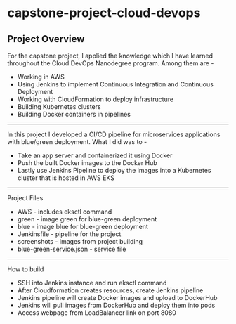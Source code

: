 # capstone-project-cloud-devops

<h2>Project Overview</h2>

<p> For the capstone project, I applied the knowledge which I have learned throughout the Cloud DevOps Nanodegree program. Among them are -</p>

<ul>
	<li>Working in AWS</li>
	<li>Using Jenkins to implement Continuous Integration and Continuous Deployment</li>
	<li>Working with CloudFormation to deploy infrastructure</li>
	<li>Building Kubernetes clusters</li>
	<li>Building Docker containers in pipelines</li>
</ul>

***

<p>In this project I developed a CI/CD pipeline for microservices applications with blue/green deployment. What I did was to -</p>

<ul>
	<li>Take an app server and containerized it using Docker</li>
	<li>Push the built Docker images to the Docker Hub</li>
	<li>Lastly use Jenkins Pipeline to deploy the images into a Kubernetes cluster that is hosted in AWS EKS</li>
</ul>

***

<p>Project Files</p>

<ul>
	<li>AWS - includes eksctl command</li>
	<li>green - image green for blue-green deployment</li>
	<li>blue - image blue for blue-green deployment</li>
	<li>Jenkinsfile - pipeline for the project</li>
	<li>screenshots - images from project building</li>
	<li>blue-green-service.json - service file</li>
</ul>

***

<p>How to build</p>

<ul>
	<li>SSH into Jenkins instance and run eksctl command</li>
	<li>After Cloudformation creates resources, create  Jenkins pipeline</li>
	<li>Jenkins pipeline will create Docker images and upload to DockerHub</li>
	<li>Jenkins will pull images from DockerHub and deploy them into pods</li>
	<li>Access webpage from LoadBalancer link on port 8080</li>
</ul>

